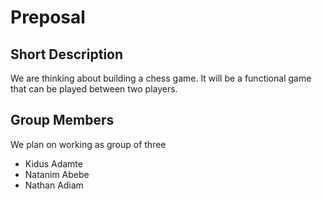 # Preposal
## Short Description
We are thinking about building a chess game. It will be a functional game that can be played between two players.
## Group Members
We plan on working as group of three
- Kidus Adamte
- Natanim Abebe
- Nathan Adiam
